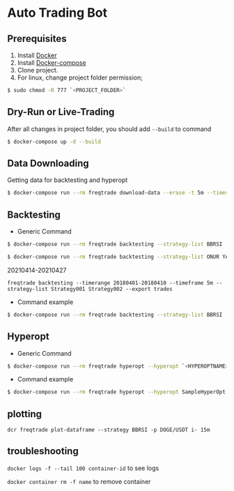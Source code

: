 # Auto Trading Bot

## Prerequisites
1. Install [Docker](https://docs.docker.com/engine/install/ubuntu/)
2. Install [Docker-compose](https://docs.docker.com/compose/install/)
3. Clone project.
4. For linux, change project folder permission;
```sh
$ sudo chmod -R 777 `<PROJECT_FOLDER>`
```

## Dry-Run or Live-Trading

After all changes in project folder, you should add `--build` to command

```sh
$ docker-compose up -d --build
```

## Data Downloading

Getting data for backtesting and hyperopt

```sh
$ docker-compose run --rm freqtrade download-data --erase -t 5m --timerange 20210101-20210515
```

## Backtesting

- Generic Command

```sh
$ docker-compose run --rm freqtrade backtesting --strategy-list BBRSI --timeframe 5m --export trades --export-filename=user_data/backtest_results/BBRSI_result.json

$ docker-compose run --rm freqtrade backtesting --strategy-list ONUR YABAR YABAR2 --timeframe 5m --export trades --export-filename=user_data/backtest_results/YABAR_onur_yabar2_result.json --timerange 20210101-20210515
```
20210414-20210427
```
freqtrade backtesting --timerange 20180401-20180410 --timeframe 5m --strategy-list Strategy001 Strategy002 --export trades

```
- Command example

```sh
$ docker-compose run --rm freqtrade backtesting --strategy-list BBRSI --timeframe 15m --export trades --export-filename=user_data/backtest_results/BBRSI_result.json
```


## Hyperopt

- Generic Command

```sh
$ docker-compose run --rm freqtrade hyperopt --hyperopt `<HYPEROPTNAME>` --hyperopt-loss `<HYPEROPTLOSSNAME>` --strategy `<STRATEGY>` -e `<EVALUATION_COUNT>`
```

- Command example

```sh
$ docker-compose run --rm freqtrade hyperopt --hyperopt SampleHyperOpt --hyperopt-loss SampleHyperOptLoss --strategy BBRSI -e 10
```

## plotting
```
dcr freqtrade plot-dataframe --strategy BBRSI -p DOGE/USDT i- 15m
```


## troubleshooting

`docker logs -f --tail 100 container-id` to see logs

`docker container rm -f name` to remove container
